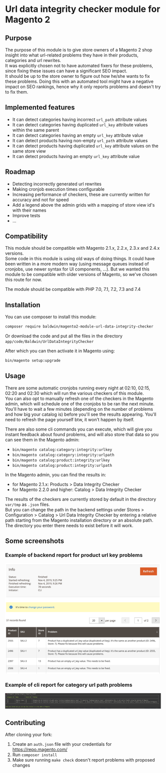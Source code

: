 # Url data integrity checker module for Magento 2

## Purpose

The purpose of this module is to give store owners of a Magento 2 shop insight into what url-related problems they have in their products, categories and url rewrites.  
It was explicitly chosen not to have automated fixers for these problems, since fixing these issues can have a significant SEO impact.  
It should be up to the store owner to figure out how he/she wants to fix these problems. Doing this with an automated tool might have a negative impact on SEO rankings, hence why it only reports problems and doesn't try to fix them.

## Implemented features

- It can detect categories having incorrect `url_path` attribute values
- It can detect categories having duplicated `url_key` attribute values within the same parent
- It can detect categories having an empty `url_key` attribute value
- It can detect products having non-empty `url_path` attribute values
- It can detect products having duplicated `url_key` attribute values on the same store view
- It can detect products having an empty `url_key` attribute value

## Roadmap

- Detecting incorrectly generated url rewrites
- Making cronjob execution times configurable
- Increasing performance of checkers, these are currently written for accuracy and not for speed
- Add a legend above the admin grids with a mapping of store view id's with their names
- Improve tests
- ...

## Compatibility

This module should be compatible with Magento 2.1.x, 2.2.x, 2.3.x and 2.4.x versions.  
Some code in this module is using old ways of doing things. It could have been written in a more modern way (using message queues instead of cronjobs, use newer syntax for UI components, ...). But we wanted this module to be compatible with older versions of Magento, so we've chosen this route for now.

The module should be compatible with PHP 7.0, 7.1, 7.2, 7.3 and 7.4

## Installation

You can use composer to install this module:

```sh
composer require baldwin/magento2-module-url-data-integrity-checker
```

Or download the code and put all the files in the directory `app/code/Baldwin/UrlDataIntegrityChecker`

After which you can then activate it in Magento using:

```sh
bin/magento setup:upgrade
```

## Usage

There are some automatic cronjobs running every night at 02:10, 02:15, 02:20 and 02:30 which will run the various checkers of this module.  
You can also opt to manually refresh one of the checkers in the Magento admin, which will schedule one of the cronjobs to be ran the next minute. You'll have to wait a few minutes (depending on the number of problems and how big your catalog is) before you'll see the results appearing. You'll need to refresh the page yourself btw, it won't happen by itself.

There are also some cli commands you can execute, which will give you instant feedback about found problems, and will also store that data so you can see them in the Magento admin:

- `bin/magento catalog:category:integrity:urlkey`
- `bin/magento catalog:category:integrity:urlpath`
- `bin/magento catalog:product:integrity:urlkey`
- `bin/magento catalog:product:integrity:urlpath`

In the Magento admin, you can find the results in:

- for Magento 2.1.x: Products > Data Integrity Checker
- for Magento 2.2.0 and higher: Catalog > Data Integrity Checker

The results of the checkers are currently stored by default in the directory `var/tmp` as `.json` files.  
But you can change the path in the backend settings under Stores > Configuration > Catalog > Url Data Integrity Checker by entering a relative path starting from the Magento installation directory or an absolute path. The directory you enter there needs to exist before it will work.

## Some screenshots

### Example of backend report for product url key problems
![Backend example for product url keys](docs/images/backend-product-url-keys.png)

### Example of cli report for category url path problems
![CLI example for category url paths](docs/images/cli-category-url-paths.png)

## Contributing

After cloning your fork:

1. Create an `auth.json` file with your credentials for https://repo.magento.com/
1. Run `composer install`
1. Make sure running `make check` doesn't report problems with proposed changes
